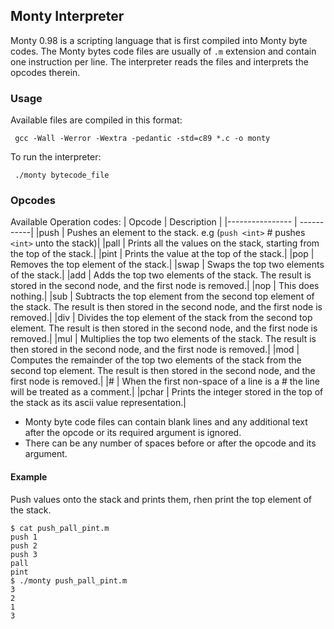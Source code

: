 ## Monty Interpreter
Monty 0.98 is a scripting language that is first compiled into Monty byte codes. The Monty bytes code files are usually of `.m` extension and contain one instruction per line.
The interpreter reads the files and interprets the opcodes therein.

### Usage
Available files are compiled in this format:

```
 gcc -Wall -Werror -Wextra -pedantic -std=c89 *.c -o monty
```

To run the interpreter:

```
 ./monty bytecode_file
```

### Opcodes
Available Operation codes:
| Opcode | Description |
|---------------- | -----------|
|push   | Pushes an element to the stack. e.g (`push <int>` # pushes `<int>` unto the stack)|
|pall   | Prints all the values on the stack, starting from the top of the stack.|
|pint   | Prints the value at the top of the stack.|
|pop    | Removes the top element of the stack.|
|swap   | Swaps the top two elements of the stack.|
|add    | Adds the top two elements of the stack. The result is stored in the second node, and the first node is removed.|
|nop    | This does nothing.|
|sub    | Subtracts the top element from the second top element of the stack. The result is then stored in the second node, and the first node is removed.|
|div    | Divides the top element of the stack from the second top element. The result is then stored in the second node, and the first node is removed.|
|mul | Multiplies the top two elements of the stack. The result is then stored in the second node, and the first node is removed.|
|mod    | Computes the remainder of the top two elements of the stack from the second top element. The result is then stored in the second node, and the first node is removed.|
|#      | When the first non-space of a line is a # the line will be treated as a comment.|
|pchar  | Prints the integer stored in the top of the stack as its ascii value representation.|

* Monty byte code files can contain blank lines and any additional text after the opcode or its required argument is ignored. 
* There can be any number of spaces before or after the opcode and its argument.

#### Example

Push values onto the stack and prints them, rhen print the top element of the stack.

```
$ cat push_pall_pint.m
push 1
push 2
push 3
pall
pint
$ ./monty push_pall_pint.m
3
2
1
3
```
